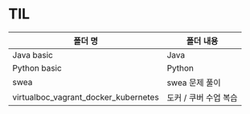 # TIL
| 폴더 명                              | 폴더 내용             |
| ------------------------------------ | --------------------- |
| Java basic                           | Java                  |
| Python basic                         | Python                |
| swea                                 | swea 문제 풀이        |
| virtualboc_vagrant_docker_kubernetes | 도커 / 쿠버 수업 복습  |


